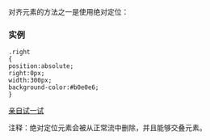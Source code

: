 对齐元素的方法之一是使用绝对定位：

### 实例

```
.right
{
position:absolute;
right:0px;
width:300px;
background-color:#b0e0e6;
}
```

[亲自试一试](http://www.w3school.com.cn/tiy/t.asp?f=css_align_position)

注释：绝对定位元素会被从正常流中删除，并且能够交叠元素。